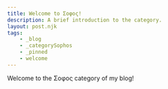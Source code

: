 ```yaml
---
title: Welcome to Σοφος!
description: A brief introduction to the category.
layout: post.njk
tags:
    - _blog
    - _categorySophos
    - _pinned
    - welcome
---
```


Welcome to the Σοφος category of my blog!
